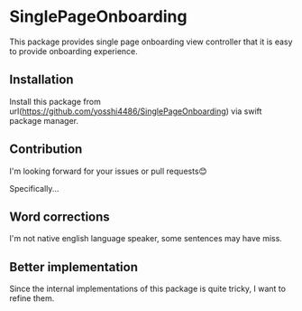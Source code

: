 # SinglePageOnboarding

This package provides single page onboarding view controller that it is easy to provide onboarding experience.

## Installation

Install this package from url(https://github.com/yosshi4486/SinglePageOnboarding) via swift package manager.

## Contribution

I'm looking forward for your issues or pull requests😊 

Specifically...

## Word corrections
I'm not native english language speaker, some sentences may have miss.

## Better implementation
Since the internal implementations of this package is quite tricky, I want to refine them.
